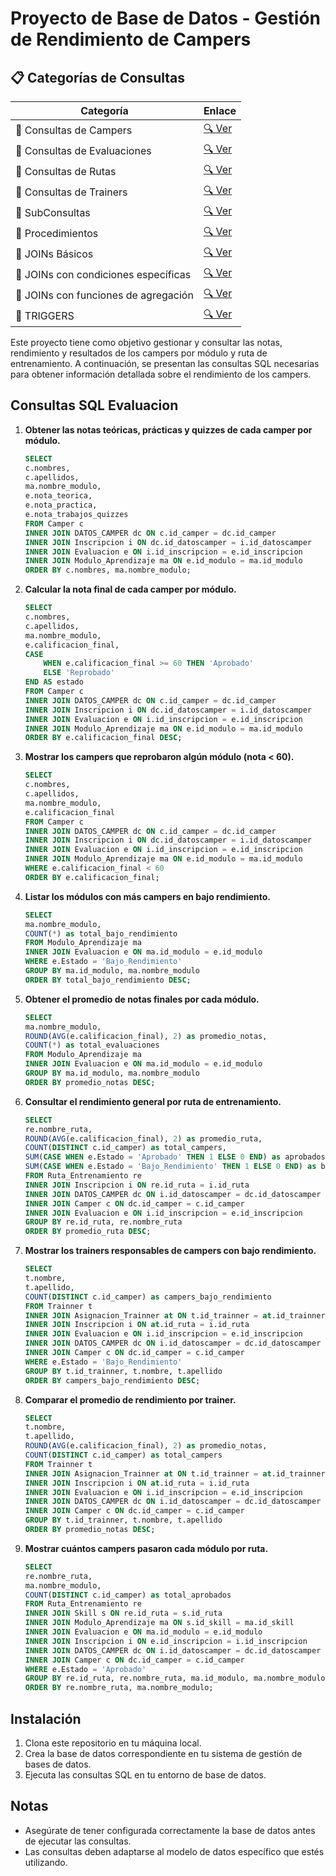 # Proyecto de Base de Datos - Gestión de Rendimiento de Campers

## 📋 Categorías de Consultas

| Categoría | Enlace |
|-----------|--------|
| 📌 Consultas de Campers | [🔍 Ver](Consultas.MD) |
| 📌 Consultas de Evaluaciones | [🔍 Ver](consultas2.MD) |
| 📌 Consultas de Rutas | [🔍 Ver](consultas3.MD) |
| 📌 Consultas de Trainers | [🔍 Ver](consultas4.MD) |
| 📌 SubConsultas | [🔍 Ver](subconsultas.md) |
| 📌 Procedimientos | [🔍 Ver](Procedimientos.MD) |
| 📌 JOINs Básicos | [🔍 Ver](Joins.MD) |
| 📌 JOINs con condiciones específicas | [🔍 Ver](Joins2.MD) |
| 📌 JOINs con funciones de agregación | [🔍 Ver](Joins3.MD) |
| 📌 TRIGGERS | [🔍 Ver](bd/triggers.sql) |

Este proyecto tiene como objetivo gestionar y consultar las notas, rendimiento y resultados de los campers por módulo y ruta de entrenamiento. A continuación, se presentan las consultas SQL necesarias para obtener información detallada sobre el rendimiento de los campers.

## Consultas SQL Evaluacion

1. **Obtener las notas teóricas, prácticas y quizzes de cada camper por módulo.**
    ```sql
    SELECT 
    c.nombres, 
    c.apellidos,
    ma.nombre_modulo,
    e.nota_teorica,
    e.nota_practica,
    e.nota_trabajos_quizzes
    FROM Camper c
    INNER JOIN DATOS_CAMPER dc ON c.id_camper = dc.id_camper
    INNER JOIN Inscripcion i ON dc.id_datoscamper = i.id_datoscamper
    INNER JOIN Evaluacion e ON i.id_inscripcion = e.id_inscripcion
    INNER JOIN Modulo_Aprendizaje ma ON e.id_modulo = ma.id_modulo
    ORDER BY c.nombres, ma.nombre_modulo;
    ```

2. **Calcular la nota final de cada camper por módulo.**
    ```sql
    SELECT 
    c.nombres,
    c.apellidos,
    ma.nombre_modulo,
    e.calificacion_final,
    CASE 
        WHEN e.calificacion_final >= 60 THEN 'Aprobado'
        ELSE 'Reprobado'
    END AS estado
    FROM Camper c
    INNER JOIN DATOS_CAMPER dc ON c.id_camper = dc.id_camper
    INNER JOIN Inscripcion i ON dc.id_datoscamper = i.id_datoscamper
    INNER JOIN Evaluacion e ON i.id_inscripcion = e.id_inscripcion
    INNER JOIN Modulo_Aprendizaje ma ON e.id_modulo = ma.id_modulo
    ORDER BY e.calificacion_final DESC;
    ```

3. **Mostrar los campers que reprobaron algún módulo (nota < 60).**
    ```sql
    SELECT 
    c.nombres,
    c.apellidos,
    ma.nombre_modulo,
    e.calificacion_final
    FROM Camper c
    INNER JOIN DATOS_CAMPER dc ON c.id_camper = dc.id_camper
    INNER JOIN Inscripcion i ON dc.id_datoscamper = i.id_datoscamper
    INNER JOIN Evaluacion e ON i.id_inscripcion = e.id_inscripcion
    INNER JOIN Modulo_Aprendizaje ma ON e.id_modulo = ma.id_modulo
    WHERE e.calificacion_final < 60
    ORDER BY e.calificacion_final;
    ```

4. **Listar los módulos con más campers en bajo rendimiento.**
    ```sql
    SELECT 
    ma.nombre_modulo,
    COUNT(*) as total_bajo_rendimiento
    FROM Modulo_Aprendizaje ma
    INNER JOIN Evaluacion e ON ma.id_modulo = e.id_modulo
    WHERE e.Estado = 'Bajo_Rendimiento'
    GROUP BY ma.id_modulo, ma.nombre_modulo
    ORDER BY total_bajo_rendimiento DESC;
    ```

5. **Obtener el promedio de notas finales por cada módulo.**
    ```sql
    SELECT 
    ma.nombre_modulo,
    ROUND(AVG(e.calificacion_final), 2) as promedio_notas,
    COUNT(*) as total_evaluaciones
    FROM Modulo_Aprendizaje ma
    INNER JOIN Evaluacion e ON ma.id_modulo = e.id_modulo
    GROUP BY ma.id_modulo, ma.nombre_modulo
    ORDER BY promedio_notas DESC;
    ```

6. **Consultar el rendimiento general por ruta de entrenamiento.**
    ```sql
    SELECT 
    re.nombre_ruta,
    ROUND(AVG(e.calificacion_final), 2) as promedio_ruta,
    COUNT(DISTINCT c.id_camper) as total_campers,
    SUM(CASE WHEN e.Estado = 'Aprobado' THEN 1 ELSE 0 END) as aprobados,
    SUM(CASE WHEN e.Estado = 'Bajo_Rendimiento' THEN 1 ELSE 0 END) as bajo_rendimiento
    FROM Ruta_Entrenamiento re
    INNER JOIN Inscripcion i ON re.id_ruta = i.id_ruta
    INNER JOIN DATOS_CAMPER dc ON i.id_datoscamper = dc.id_datoscamper
    INNER JOIN Camper c ON dc.id_camper = c.id_camper
    INNER JOIN Evaluacion e ON i.id_inscripcion = e.id_inscripcion
    GROUP BY re.id_ruta, re.nombre_ruta
    ORDER BY promedio_ruta DESC;
    ```

7. **Mostrar los trainers responsables de campers con bajo rendimiento.**
    ```sql
    SELECT 
    t.nombre,
    t.apellido,
    COUNT(DISTINCT c.id_camper) as campers_bajo_rendimiento
    FROM Trainner t
    INNER JOIN Asignacion_Trainner at ON t.id_trainner = at.id_trainner
    INNER JOIN Inscripcion i ON at.id_ruta = i.id_ruta
    INNER JOIN Evaluacion e ON i.id_inscripcion = e.id_inscripcion
    INNER JOIN DATOS_CAMPER dc ON i.id_datoscamper = dc.id_datoscamper
    INNER JOIN Camper c ON dc.id_camper = c.id_camper
    WHERE e.Estado = 'Bajo_Rendimiento'
    GROUP BY t.id_trainner, t.nombre, t.apellido
    ORDER BY campers_bajo_rendimiento DESC;
    ```

8. **Comparar el promedio de rendimiento por trainer.**
    ```sql
    SELECT 
    t.nombre,
    t.apellido,
    ROUND(AVG(e.calificacion_final), 2) as promedio_notas,
    COUNT(DISTINCT c.id_camper) as total_campers
    FROM Trainner t
    INNER JOIN Asignacion_Trainner at ON t.id_trainner = at.id_trainner
    INNER JOIN Inscripcion i ON at.id_ruta = i.id_ruta
    INNER JOIN Evaluacion e ON i.id_inscripcion = e.id_inscripcion
    INNER JOIN DATOS_CAMPER dc ON i.id_datoscamper = dc.id_datoscamper
    INNER JOIN Camper c ON dc.id_camper = c.id_camper
    GROUP BY t.id_trainner, t.nombre, t.apellido
    ORDER BY promedio_notas DESC;
    ```


10. **Mostrar cuántos campers pasaron cada módulo por ruta.**
    ```sql
    SELECT 
    re.nombre_ruta,
    ma.nombre_modulo,
    COUNT(DISTINCT c.id_camper) as total_aprobados
    FROM Ruta_Entrenamiento re
    INNER JOIN Skill s ON re.id_ruta = s.id_ruta
    INNER JOIN Modulo_Aprendizaje ma ON s.id_skill = ma.id_skill
    INNER JOIN Evaluacion e ON ma.id_modulo = e.id_modulo
    INNER JOIN Inscripcion i ON e.id_inscripcion = i.id_inscripcion
    INNER JOIN DATOS_CAMPER dc ON i.id_datoscamper = dc.id_datoscamper
    INNER JOIN Camper c ON dc.id_camper = c.id_camper
    WHERE e.Estado = 'Aprobado'
    GROUP BY re.id_ruta, re.nombre_ruta, ma.id_modulo, ma.nombre_modulo
    ORDER BY re.nombre_ruta, ma.nombre_modulo;
    ```

## Instalación

1. Clona este repositorio en tu máquina local.
2. Crea la base de datos correspondiente en tu sistema de gestión de bases de datos.
3. Ejecuta las consultas SQL en tu entorno de base de datos.

## Notas

- Asegúrate de tener configurada correctamente la base de datos antes de ejecutar las consultas.
- Las consultas deben adaptarse al modelo de datos específico que estés utilizando.
